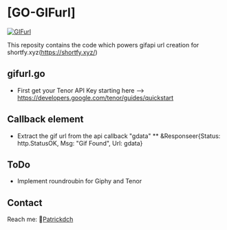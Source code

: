 # [GO-GIFurl]

[![GIFurl](https://img.shields.io/badge/Shortfy.xyz-(%5E%EF%BD%A5%EF%BD%AA%EF%BD%A5%5E)-green)](https://github.com/PatrickDch/go-gifurlcreator)

This reposity contains the code which powers gifapi url creation for shortfy.xyz(https://shortfy.xyz/)

## gifurl.go

* First get your Tenor API Key starting here --> https://developers.google.com/tenor/guides/quickstart

## Callback element

* Extract the gif url from the api callback "gdata"
** &Responseer{Status: http.StatusOK, Msg: "Gif Found", Url: gdata}

## ToDo

* Implement roundroubin for Giphy and Tenor

## Contact

Reach me:
📧[Patrickdch](https://keybase.io/patrickdch)
